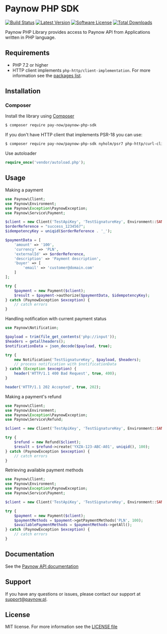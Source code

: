 # Paynow PHP SDK

[![Build Status](https://app.travis-ci.com/pay-now/paynow-php-sdk.svg?branch=master)](https://travis-ci.com/pay-now/paynow-php-sdk)
[![Latest Version](https://img.shields.io/github/release/pay-now/paynow-php-sdk.svg)](https://github.com/pay-now/paynow-php-sdk/releases)
[![Software License](https://img.shields.io/badge/license-MIT-brightgreen.svg)](LICENSE)
[![Total Downloads](https://img.shields.io/packagist/dt/pay-now/paynow-php-sdk)](https://packagist.org/packages/pay-now/paynow-php-sdk)

Paynow PHP Library provides access to Paynow API from Applications written in PHP language. 

## Requirements
- PHP 7.2 or higher
- HTTP client implements `php-http/client-implementation`. For more information see the [packages list](https://packagist.org/providers/php-http/client-implementation).    

## Installation

### Composer
Install the library using [Composer](https://getcomposer.org)
```bash
$ composer require pay-now/paynow-php-sdk
```

If you don't have HTTP client that implements PSR-18 you can use:
```bash
$ composer require pay-now/paynow-php-sdk nyholm/psr7 php-http/curl-client
```

Use autoloader
```php
require_once('vendor/autoload.php');
```

## Usage
Making a payment
```php
use Paynow\Client;
use Paynow\Environment;
use Paynow\Exception\PaynowException;
use Paynow\Service\Payment;

$client = new Client('TestApiKey', 'TestSignatureKey', Environment::SANDBOX);
$orderReference = "success_1234567";
$idempotencyKey = uniqid($orderReference . '_');

$paymentData = [
    'amount' => '100',
    'currency' => 'PLN',
    'externalId' => $orderReference,
    'description' => 'Payment description',
    'buyer' => [
        'email' => 'customer@domain.com'
    ]
];

try {
    $payment = new Payment($client);
    $result = $payment->authorize($paymentData, $idempotencyKey);
} catch (PaynowException $exception) {
    // catch errors
}
```

Handling notification with current payment status
```php
use Paynow\Notification;

$payload = trim(file_get_contents('php://input'));
$headers = getallheaders();
$notificationData = json_decode($payload, true);

try {
    new Notification('TestSignatureKey', $payload, $headers);
    // process notification with $notificationData
} catch (Exception $exception) {
    header('HTTP/1.1 400 Bad Request', true, 400);
}

header('HTTP/1.1 202 Accepted', true, 202);
```

Making a payment's refund
```php
use Paynow\Client;
use Paynow\Environment;
use Paynow\Exception\PaynowException;
use Paynow\Service\Refund;

$client = new Client('TestApiKey', 'TestSignatureKey', Environment::SANDBOX);

try {
    $refund = new Refund($client);
    $result = $refund->create('YXZA-123-ABC-A01', uniqid(), 100);
} catch (PaynowException $exception) {
    // catch errors
}
```

Retrieving available payment methods
```php
use Paynow\Client;
use Paynow\Environment;
use Paynow\Exception\PaynowException;
use Paynow\Service\Payment;

$client = new Client('TestApiKey', 'TestSignatureKey', Environment::SANDBOX);

try {
    $payment = new Payment($client);
    $paymentMethods = $payment->getPaymentMethods('PLN', 100);
    $availablePaymentMethods = $paymentMethods->getAll();
} catch (PaynowException $exception) {
    // catch errors
}
```

## Documentation
See the [Paynow API documentation](https://docs.paynow.pl)

## Support
If you have any questions or issues, please contact our support at support@paynow.pl.

## License
MIT license. For more information see the [LICENSE file](LICENSE)
